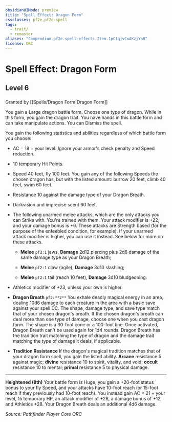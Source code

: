 ```yaml
---
obsidianUIMode: preview
title: "Spell Effect: Dragon Form"
cssclasses: pf2e,pf2e-spell
tags:
  - trait/
  - remaster
aliases: "Compendium.pf2e.spell-effects.Item.1pC1qjvCuAKzjYo8"
license: ORC
---
```

# Spell Effect: Dragon Form
## Level 6
### 






Granted by [[Spells/Dragon Form|Dragon Form]]

You gain a Large dragon battle form. Choose one type of dragon. While in this form, you gain the dragon trait. You have hands in this battle form and can take manipulate actions. You can Dismiss the spell.

You gain the following statistics and abilities regardless of which battle form you choose:

*   AC = 18 + your level. Ignore your armor's check penalty and Speed reduction.
    
*   10 temporary Hit Points.
    
*   Speed 40 feet, fly 100 feet. You gain any of the following Speeds the chosen dragon has, but with the listed amount: burrow 20 feet, climb 40 feet, swim 60 feet.
    
*   Resistance 10 against the damage type of your Dragon Breath.
    
*   Darkvision and imprecise scent 60 feet.
    
*   The following unarmed melee attacks, which are the only attacks you can Strike with. You're trained with them. Your attack modifier is +22, and your damage bonus is +6. These attacks are Strength based (for the purpose of the enfeebled condition, for example). If your unarmed attack modifier is higher, you can use it instead. See below for more on these attacks.
    
    *   **Melee** `pf2:1` jaws, **Damage** 2d12 piercing plus 2d6 damage of the same damage type as your Dragon Breath;
        
    *   **Melee** `pf2:1` claw (agile), **Damage** 3d10 slashing;
        
    *   **Melee** `pf2:1` tail (reach 10 feet), **Damage** 3d10 bludgeoning.
        
*   Athletics modifier of +23, unless your own is higher.
    
*   **Dragon Breath** `pf2:**2**` You exhale deadly magical energy in an area, dealing 10d6 damage to each creature in the area with a basic save against your spell DC. The shape, damage type, and save type match that of your chosen dragon's breath. If the chosen dragon's breath can deal more than one type of damage, choose one when you cast dragon form. The shape is a 30-foot cone or a 100-foot line. Once activated, Dragon Breath can't be used again for 1d4 rounds. Dragon Breath has the tradition trait matching the type of dragon and the damage trait matching the type of damage it deals, if applicable.
    
*   **Tradition Resistance** If the dragon's magical tradition matches that of your dragon form spell, you gain the listed ability. **Arcane** resistance 5 against magic; **divine** resistance 10 to spirit, vitality, and void; **occult** resistance 10 to mental; **primal** resistance 5 to physical damage.
    

* * *

**Heightened (8th)** Your battle form is Huge, you gain a +20-foot status bonus to your fly Speed, and your attacks have 10-foot reach (or 15-foot reach if they previously had 10-foot reach). You instead gain AC = 21 + your level, 15 temporary HP, an attack modifier of +28, a damage bonus of +12, and Athletics +28. Your Dragon Breath deals an additional 4d6 damage.

*Source: Pathfinder Player Core*
*ORC*